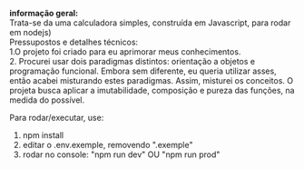**informação geral:**
<Br>
Trata-se da uma calculadora simples, construída em Javascript, para rodar em nodejs)
<Br>
Pressupostos e detalhes técnicos:<Br>
1.O projeto foi criado para eu aprimorar meus conhecimentos.
<Br>
2. Procurei usar dois paradigmas distintos: orientação a objetos e programação funcional. 
Embora sem diferente, eu queria utilizar asses, então acabei misturando estes paradigmas. 
Assim, misturei os conceitos.
O projeta busca aplicar a imutabilidade, composição e pureza das funções, na medida do possível.



Para rodar/executar, use:

1. npm install
2. editar o .env.exemple, removendo ".exemple"
3. rodar no console: "npm run dev" OU "npm run prod"
